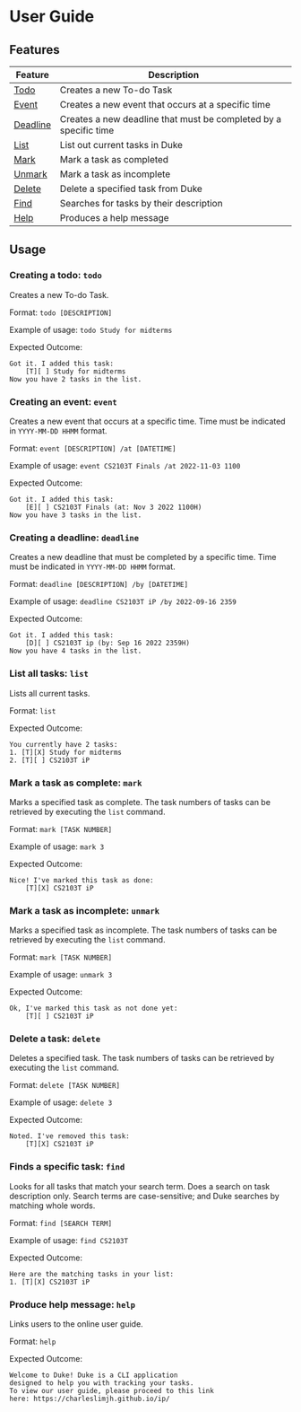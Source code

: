 # User Guide

## Features

| Feature                                     | Description                                                      |
|---------------------------------------------|------------------------------------------------------------------|
| [Todo](#creating-a-todo-todo)                 | Creates a new To-do Task                                         |
| [Event](#creating-an-event-event)           | Creates a new event that occurs at a specific time               |
| [Deadline](#creating-a-deadline-deadline)   | Creates a new deadline that must be completed by a specific time |
| [List](#list-all-tasks-list)                | List out current tasks in Duke                                   |
| [Mark](#mark-a-task-as-complete-mark)       | Mark a task as completed                                         |
| [Unmark](#mark-a-task-as-incomplete-unmark) | Mark a task as incomplete                                        |
| [Delete](#delete-a-task-delete)             | Delete a specified task from Duke                                |
| [Find](#finds-a-specific-task-find)         | Searches for tasks by their description                          |
| [Help](#produce-help-message-help)          | Produces a help message          

## Usage

### Creating a todo: `todo`

Creates a new To-do Task.

Format: `todo [DESCRIPTION]`

Example of usage: `todo Study for midterms`

Expected Outcome:

```
Got it. I added this task:
    [T][ ] Study for midterms
Now you have 2 tasks in the list.
```

### Creating an event: `event`

Creates a new event that occurs at a specific time.
Time must be indicated in `YYYY-MM-DD HHMM` format.

Format: `event [DESCRIPTION] /at [DATETIME]`

Example of usage: `event CS2103T Finals /at 2022-11-03 1100`

Expected Outcome:

```
Got it. I added this task:
    [E][ ] CS2103T Finals (at: Nov 3 2022 1100H)
Now you have 3 tasks in the list.
```

### Creating a deadline: `deadline`

Creates a new deadline that must be completed by a specific time.
Time must be indicated in `YYYY-MM-DD HHMM` format.

Format: `deadline [DESCRIPTION] /by [DATETIME]`

Example of usage: `deadline CS2103T iP /by 2022-09-16 2359`

Expected Outcome:

```
Got it. I added this task:
    [D][ ] CS2103T ip (by: Sep 16 2022 2359H)
Now you have 4 tasks in the list.
```

### List all tasks: `list`

Lists all current tasks.

Format: `list`

Expected Outcome:

```
You currently have 2 tasks:
1. [T][X] Study for midterms
2. [T][ ] CS2103T iP
```

### Mark a task as complete: `mark`

Marks a specified task as complete.
The task numbers of tasks can be retrieved by executing the `list` command.

Format: `mark [TASK NUMBER]`

Example of usage: `mark 3`

Expected Outcome:

```
Nice! I've marked this task as done:
    [T][X] CS2103T iP 
```

### Mark a task as incomplete: `unmark`

Marks a specified task as incomplete.
The task numbers of tasks can be retrieved by executing the `list` command.

Format: `mark [TASK NUMBER]`

Example of usage: `unmark 3`

Expected Outcome:

```
Ok, I've marked this task as not done yet:
    [T][ ] CS2103T iP 
```

### Delete a task: `delete`

Deletes a specified task.
The task numbers of tasks can be retrieved by executing the `list` command.

Format: `delete [TASK NUMBER]`

Example of usage: `delete 3`

Expected Outcome:

```
Noted. I've removed this task:
    [T][X] CS2103T iP 
```

### Finds a specific task: `find`

Looks for all tasks that match your search term. Does a search on task description only. 
Search terms are case-sensitive; and Duke searches by matching whole words.

Format: `find [SEARCH TERM]`

Example of usage: `find CS2103T`

Expected Outcome:

```
Here are the matching tasks in your list:
1. [T][X] CS2103T iP 
```

### Produce help message: `help`

Links users to the online user guide.

Format: `help`

Expected Outcome:

```
Welcome to Duke! Duke is a CLI application 
designed to help you with tracking your tasks.
To view our user guide, please proceed to this link 
here: https://charleslimjh.github.io/ip/
```
